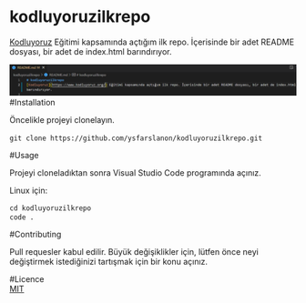 # kodluyoruzilkrepo
[Kodluyoruz](https://www.kodluyoruz.org/) Eğitimi kapsamında açtığım ilk repo. İçerisinde bir adet README dosyası, bir adet de index.html barındırıyor.

![](kodluyoruzIlkRepo.png)
#Installation

Öncelikle projeyi clonelayın.

```git clone https://github.com/ysfarslanon/kodluyoruzilkrepo.git```

#Usage

Projeyi cloneladıktan sonra Visual Studio Code programında açınız.

Linux için:

```
cd kodluyoruzilkrepo
code .
```

#Contributing

Pull requesler kabul edilir. Büyük değişiklikler için, lütfen önce neyi değiştirmek istediğinizi tartışmak için bir konu açınız.

#Licence <br/>
[MIT](https://choosealicense.com/licenses/mit/)